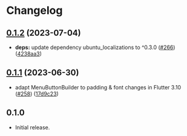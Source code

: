 # Changelog

## [0.1.2](https://github.com/canonical/ubuntu-flutter-plugins/compare/ubuntu_widgets-v0.1.1...ubuntu_widgets-v0.1.2) (2023-07-04)


* **deps:** update dependency ubuntu_localizations to ^0.3.0 ([#266](https://github.com/canonical/ubuntu-flutter-plugins/issues/266)) ([4238aa3](https://github.com/canonical/ubuntu-flutter-plugins/commit/4238aa325dd93a5bf897893c8b17862f6d0c6ad1))

## [0.1.1](https://github.com/canonical/ubuntu-flutter-plugins/compare/ubuntu_widgets-v0.1.0...ubuntu_widgets-v0.1.1) (2023-06-30)


* adapt MenuButtonBuilder to padding & font changes in Flutter 3.10 ([#258](https://github.com/canonical/ubuntu-flutter-plugins/issues/258)) ([17d9c23](https://github.com/canonical/ubuntu-flutter-plugins/commit/17d9c23500a3246e2cda246ef25b048ca45a0f45))

## 0.1.0

* Initial release.
